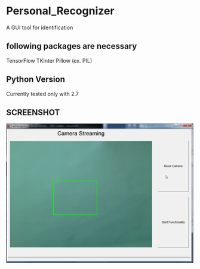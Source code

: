 # Personal_Recognizer
A GUI tool for identification

## following packages are necessary
TensorFlow
TKinter
Pillow (ex. PIL)

## Python Version
Currently tested only with 2.7

## SCREENSHOT

![alt text](https://github.com/Matti88/Personal_Recognizer/blob/master/README%20static%20files/example.png)
